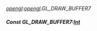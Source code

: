 _[opengl](../../modules/opengl/opengl-module.md):[opengl](../../modules/opengl/opengl-module.md).GL\_DRAW\_BUFFER7_
##### Const GL\_DRAW\_BUFFER7:[Int](../../modules/wonkey/wonkey-types-int.md)
